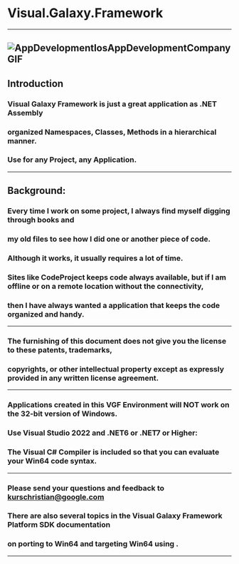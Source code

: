 # Visual.Galaxy.Framework
----
![AppDevelopmentIosAppDevelopmentCompanyGIF](https://user-images.githubusercontent.com/40143278/167638650-d92e0756-1327-4d83-b333-b0f4f5b48c8d.gif)
----
## Introduction
### Visual Galaxy Framework is just a great application as .NET Assembly 
### organized Namespaces, Classes, Methods in a hierarchical manner.
### Use for any Project, any Application.
----
## Background:
### Every time I work on some project, I always find myself digging through books and 
### my old files to see how I did one or another piece of code.
### Although it works, it usually requires a lot of time. 
### Sites like CodeProject keeps code always available, but if I am offline or on a remote location without the connectivity, 
### then I have always wanted a application that keeps the code organized and handy.
----
### The furnishing of this document does not give you the license to these patents, trademarks, 
### copyrights, or other intellectual property except as expressly provided in any written license agreement.
----
### Applications created in this VGF Environment will NOT work on the 32-bit version of Windows. 
### Use Visual Studio 2022 and .NET6 or .NET7 or Higher:
### The Visual C# Compiler is included so that you can evaluate your Win64 code syntax.
----
### Please send your questions and feedback to kurschristian@google.com
### There are also several topics in the Visual Galaxy Framework Platform SDK documentation 
### on porting to Win64 and targeting Win64 using .
----
